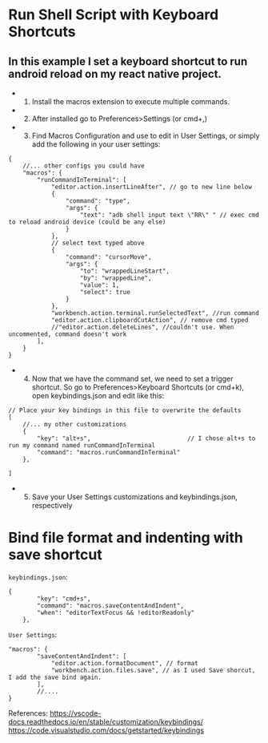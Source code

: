 # Run Shell Script with Keyboard Shortcuts

## In this example I set a keyboard shortcut to run android reload on my react native project.

* 1. Install the macros extension to execute multiple commands. 
* 2. After installed go to Preferences>Settings (or cmd+,)
* 3. Find Macros Configuration and use to edit in User Settings, or simply add the following in your user settings:
```
{
    //... other configs you could have
    "macros": {
        "runCommandInTerminal": [
            "editor.action.insertLineAfter", // go to new line below
            {
                "command": "type",
                "args": {
                    "text": "adb shell input text \"RR\" " // exec cmd to reload android device (could be any else)
                }
            },
            // select text typed above
            {
                "command": "cursorMove",
                "args": {
                    "to": "wrappedLineStart",
                    "by": "wrappedLine",
                    "value": 1,
                    "select": true
                }
            },
            "workbench.action.terminal.runSelectedText", //run command
            "editor.action.clipboardCutAction", // remove cmd typed
            //"editor.action.deleteLines", //couldn't use. When uncommented, command doesn't work
        ],
    }
}
```

* 4. Now that we have the command set, we need to set a trigger shortcut. So go to Preferences>Keyboard Shortcuts (or cmd+k), open keybindings.json and edit like this:
```
// Place your key bindings in this file to overwrite the defaults
[
    //... my other customizations
    {
        "key": "alt+s",                           // I chose alt+s to run my command named runCommandInTerminal
        "command": "macros.runCommandInTerminal"
    },

]
```
* 5. Save your User Settings customizations and keybindings.json, respectively

# Bind file format and indenting with save shortcut

`keybindings.json`:
```
{
        "key": "cmd+s",
        "command": "macros.saveContentAndIndent",
        "when": "editorTextFocus && !editorReadonly"
    },
```

`User Settings`:
```
"macros": {
        "saveContentAndIndent": [
            "editor.action.formatDocument", // format
            "workbench.action.files.save", // as I used Save shorcut, I add the save bind again.
        ],
        //....
}
```

References:
https://vscode-docs.readthedocs.io/en/stable/customization/keybindings/
https://code.visualstudio.com/docs/getstarted/keybindings
